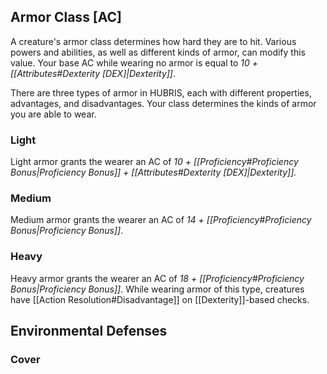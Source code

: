 ## Armor Class [AC]
A creature's armor class determines how hard they are to hit. Various powers and abilities, as well as different kinds of armor, can modify this value. Your base AC while wearing no armor is equal to *10 + [[Attributes#Dexterity [DEX]|Dexterity]]*.

There are three types of armor in HUBRIS, each with different properties, advantages, and disadvantages. Your class determines the kinds of armor you are able to wear.
### Light
Light armor grants the wearer an AC of *10 + [[Proficiency#Proficiency Bonus|Proficiency Bonus]] + [[Attributes#Dexterity [DEX]|Dexterity]].*
### Medium
Medium armor grants the wearer an AC of *14 + [[Proficiency#Proficiency Bonus|Proficiency Bonus]]*.
### Heavy
Heavy armor grants the wearer an AC of *18 + [[Proficiency#Proficiency Bonus|Proficiency Bonus]]*. While wearing armor of this type, creatures have [[Action Resolution#Disadvantage]] on [[Dexterity]]-based checks.

## Environmental Defenses
### Cover